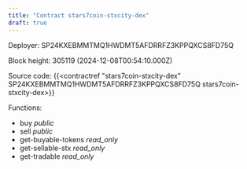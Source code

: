 ```yaml
---
title: "Contract stars7coin-stxcity-dex"
draft: true
---
```

Deployer: SP24KXEBMMTMQ1HWDMT5AFDRRFZ3KPPQXCS8FD75Q


 



Block height: 305119 (2024-12-08T00:54:10.000Z)

Source code: {{<contractref "stars7coin-stxcity-dex" SP24KXEBMMTMQ1HWDMT5AFDRRFZ3KPPQXCS8FD75Q stars7coin-stxcity-dex>}}

Functions:

* buy _public_
* sell _public_
* get-buyable-tokens _read_only_
* get-sellable-stx _read_only_
* get-tradable _read_only_
